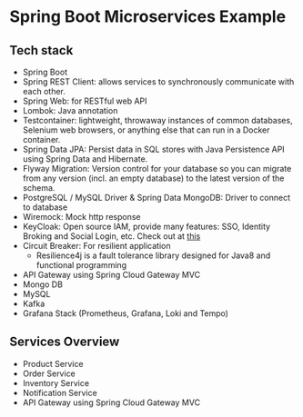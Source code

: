 # Spring Boot Microservices Example

## Tech stack
- Spring Boot
- Spring REST Client: allows services to synchronously communicate with each other.
- Spring Web: for RESTful web API
- Lombok: Java annotation
- Testcontainer: lightweight, throwaway instances of common databases, Selenium web browsers, or anything else that can run in a Docker container.
- Spring Data JPA: Persist data in SQL stores with Java Persistence API using Spring Data and Hibernate.
- Flyway Migration: Version control for your database so you can migrate from any version (incl. an empty database) to the latest version of the schema.
- PostgreSQL / MySQL Driver & Spring Data MongoDB: Driver to connect to database
- Wiremock: Mock http response
- KeyCloak: Open source IAM, provide many features: SSO, Identity Broking and Social Login, etc. Check out at [this](https://www.keycloak.org/)
- Circuit Breaker: For resilient application
  - Resilience4j is a fault tolerance library designed for Java8 and functional programming
- API Gateway using Spring Cloud Gateway MVC
- Mongo DB
- MySQL
- Kafka
- Grafana Stack (Prometheus, Grafana, Loki and Tempo)

## Services Overview
- Product Service
- Order Service
- Inventory Service
- Notification Service
- API Gateway using Spring Cloud Gateway MVC


